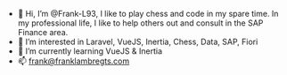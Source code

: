 - 👋 Hi, I’m @Frank-L93, I like to play chess and code in my spare time. In my professional life, I like to help others out and consult in the SAP Finance area.
- 👀 I’m interested in Laravel, VueJS, Inertia, Chess, Data, SAP, Fiori
- 🌱 I’m currently learning VueJS & Inertia
- 📫 frank@franklambregts.com


